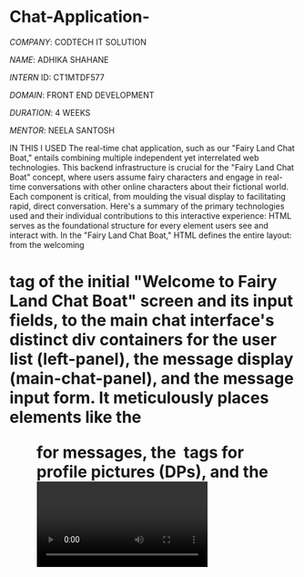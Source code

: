 # Chat-Application-

*COMPANY*: CODTECH IT SOLUTION

*NAME*: ADHIKA SHAHANE

*INTERN* ID: CT1MTDF577

*DOMAIN*: FRONT END DEVELOPMENT

*DURATION*: 4 WEEKS

*MENTOR*: NEELA SANTOSH

IN THIS I USED 
The real-time chat application, such as our "Fairy Land Chat Boat," entails combining multiple independent yet interrelated web technologies. This backend infrastructure is crucial for the "Fairy Land Chat Boat" concept, where users assume fairy characters and engage in real-time conversations with other online characters about their fictional world.
Each component is critical, from moulding the visual display to facilitating rapid, direct conversation. Here's a summary of the primary technologies used and their individual contributions to this interactive experience:
HTML serves as the foundational structure for every element users see and interact with. In the "Fairy Land Chat Boat," HTML defines the entire layout: from the welcoming <h1> tag of the initial "Welcome to Fairy Land Chat Boat" screen and its input fields, to the main chat interface's distinct div containers for the user list (left-panel), the message display (main-chat-panel), and the message input form. It meticulously places elements like the <ul> for messages, the <img> tags for profile pictures (DPs), and the <video> tag for the immersive background. Without HTML, the application would simply be a blank canvas, lacking any content or hierarchical organization.
CSS is where the "Fairy Land" look really comes alive. It controls the visual appearance of all HTML elements, transforming basic structure into a compelling user interface. CSS is crucial for this chat application.
Colour Scheme: Using the "purple blur" backdrop (now a clear video with fading), "WhatsApp-like" green for sent messages, light purple for received messages, and dark purple for headers.
Layout and Responsiveness: Ensure that the chat program is centred, suitably sized, and adjusts smoothly to multiple screen dimensions, from desktop displays to mobile devices, eliminating horizontal scrolling while retaining usability.
Node.js: The Server-Side Powerhouse Node.js acts as the JavaScript runtime environment on the server. It allows us to use JavaScript for both the frontend and backend, streamlining development. As a server-side runtime, Node.js enables the creation of network applications, handling concurrent connections efficiently. In this chat application, Node.js runs the server.js file, acting as the central hub for all client connections and message routing.
Express.js: The Backend Framework Built on top of Node.js, Express.js provides a robust yet minimalist framework for building web applications and APIs. It simplifies common server-side tasks, making development faster and more organized:
•	Serving Static Files: Express efficiently serves all static assets  from the public directory to the client's browser.
•	Route Handling: Although simple in this app, Express can define specific routes to handle different client requests.
•	HTTP Server Creation: It abstracts away the complexities of creating an HTTP server, allowing socket.io to easily attach itself for real-time communication.
Socket.IO: The Heart of Real-Time Communication Socket.IO is the cornerstone of the application's real-time capabilities. Unlike traditional HTTP requests (which are short-lived and unidirectional), Socket.IO establishes a persistent, bidirectional communication channel ) between the client and the server.

